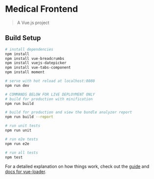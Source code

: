 # Medical Frontend

> A Vue.js project

## Build Setup

``` bash
# install dependencies
npm install
npm install vue-breadcrumbs
npm install vuejs-datepicker
npm install vue-tabs-component
npm install moment

# serve with hot reload at localhost:8080
npm run dev

# COMMANDS BELOW FOR LIVE DEPLOYMENT ONLY
# build for production with minification
npm run build

# build for production and view the bundle analyzer report
npm run build --report

# run unit tests
npm run unit

# run e2e tests
npm run e2e

# run all tests
npm test
```

For a detailed explanation on how things work, check out the [guide](http://vuejs-templates.github.io/webpack/) and [docs for vue-loader](http://vuejs.github.io/vue-loader).
